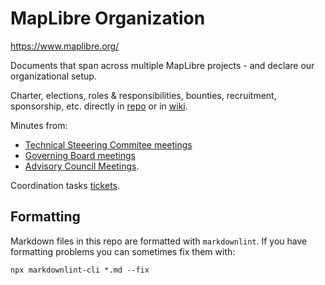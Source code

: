 # MapLibre Organization

<https://www.maplibre.org/>

Documents that span across multiple MapLibre projects - and declare our organizational setup.

Charter, elections, roles & responsibilities, bounties, recruitment, sponsorship, etc. directly in [repo](https://github.com/maplibre/maplibre) or in [wiki](https://github.com/maplibre/maplibre/wiki).

Minutes from:

- [Technical Steeering Commitee meetings](https://github.com/maplibre/maplibre/discussions/categories/technical-steering-committee-meetings)
- [Governing Board meetings](https://github.com/maplibre/maplibre/discussions/categories/governing-board-meetings)
- [Advisory Council Meetings](https://github.com/maplibre/maplibre/discussions/categories/advisory-council-meetings).

Coordination tasks [tickets](https://github.com/maplibre/maplibre/issues).

## Formatting

Markdown files in this repo are formatted with `markdownlint`. If you have formatting problems you can sometimes fix them with:

```
npx markdownlint-cli *.md --fix
```
